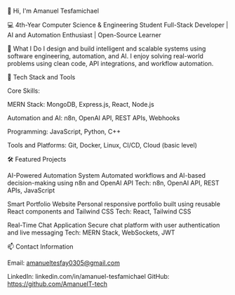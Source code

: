 👋 Hi, I'm Amanuel Tesfamichael

💻 4th-Year Computer Science & Engineering Student
Full-Stack Developer | AI and Automation Enthusiast | Open-Source Learner

🚀 What I Do
I design and build intelligent and scalable systems using software engineering, automation, and AI.
I enjoy solving real-world problems using clean code, API integrations, and workflow automation.

🧠 Tech Stack and Tools

Core Skills:

MERN Stack: MongoDB, Express.js, React, Node.js

Automation and AI: n8n, OpenAI API, REST APIs, Webhooks

Programming: JavaScript, Python, C++

Tools and Platforms: Git, Docker, Linux, CI/CD, Cloud (basic level)

🛠 Featured Projects

AI-Powered Automation System
Automated workflows and AI-based decision-making using n8n and OpenAI API
Tech: n8n, OpenAI API, REST APIs, JavaScript

Smart Portfolio Website
Personal responsive portfolio built using reusable React components and Tailwind CSS
Tech: React, Tailwind CSS

Real-Time Chat Application
Secure chat platform with user authentication and live messaging
Tech: MERN Stack, WebSockets, JWT


📫 Contact Information

Email: amanueltesfay0305@gmail.com

LinkedIn: linkedin.com/in/amanuel-tesfamichael
GitHub: https://github.com/AmanuelT-tech
